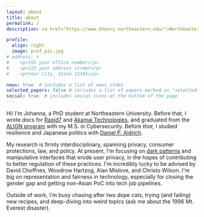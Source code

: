 ```yaml
---
layout: about
title: about
permalink: /
description: <a href="https://www.khoury.northeastern.edu/">Northeastern University</a>, <a href="https://cyber.khoury.northeastern.edu/">Cybersecurity and Privacy Institute</a>. gunawan.jo@northeastern.edu

profile:
  align: right
  image: prof_pic.jpg
# address: >
#    <p>555 your office number</p>
#    <p>123 your address street</p>
#    <p>Your City, State 12345</p>

news: true  # includes a list of news items
selected_papers: false # includes a list of papers marked as "selected={true}"
social: true  # includes social icons at the bottom of the page
---
```


Hi! I'm Johanna, a PhD student at Northeastern University. Before that, I wrote docs for [Rapid7](https://www.rapid7.com/) and [Akamai Technologies](https://www.akamai.com/), and graduated from the [ALIGN program](https://www.khoury.northeastern.edu/programs/align-masters-of-science-in-computer-science/) with my M.S. in Cybersecurity. Before _that_, I studied resilience and Japanese politics with [Daniel P. Aldrich](http://daldrich.weebly.com/).  

My research is firmly interdisciplinary, spanning privacy, consumer protections, law, and policy. At present, I'm focusing on [dark patterns](https://www.darkpatterns.org/) and manipulative interfaces that erode user privacy, in the hopes of contributing to better regulation of these practices. I'm incredibly lucky to be advised by David Choffnes, Woodrow Hartzog, Alan Mislove, and Christo Wilson. I'm big on representation and fairness in technology, especially for closing the gender gap and getting non-Asian PoC into tech job pipelines.

Outside of work, I'm busy chasing after two dope cats, trying (and failing) new recipes, and deep-diving into weird topics (ask me about the 1996 Mt. Everest disaster).


